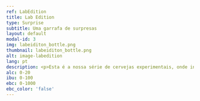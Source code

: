 ```yaml
---
ref: LabEdition
title: Lab Edition
type: Surprise
subtitle: Uma garrafa de surpresas
layout: default
modal-id: 3
img: labeiditon_bottle.png
thumbnail: labeiditon_bottle.png
alt: image-labedition
lang: pt
description: <p>Esta é a nossa série de cervejas experimentais, onde incluímos sazonais, experiêncais malucas e até cervejas históricas!</p> <p class="small">Aqui entram os mais diversos ingredientes, muitos deles produzidos por nós como o lúpulo, alfarroba, laranja, malaguetas ou mel, enquanto continuamos a produzir novos ingredientes para experimentar na cerveja.</p> <p class="small">Descobre na nossa loja as que temos disponíveis de momento ou nas redes sociais.</p>
alc: 0-20
ibu: 0-100
ebc: 0-1000
ebc_color: 'false'
---
```


